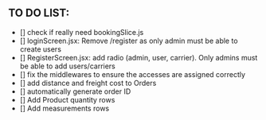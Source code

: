 ## TO DO LIST:

- [] check if really need bookingSlice.js
- [] loginScreen.jsx: Remove /register as only admin must be able to create users
- [] RegisterScreen.jsx: add radio (admin, user, carrier). Only admins must be able to add users/carriers
- [] fix the middlewares to ensure the accesses are assigned correctly
- [] add distance and freight cost to Orders
- [] automatically generate order ID
- [] Add Product quantity rows
- [] Add measurements rows
